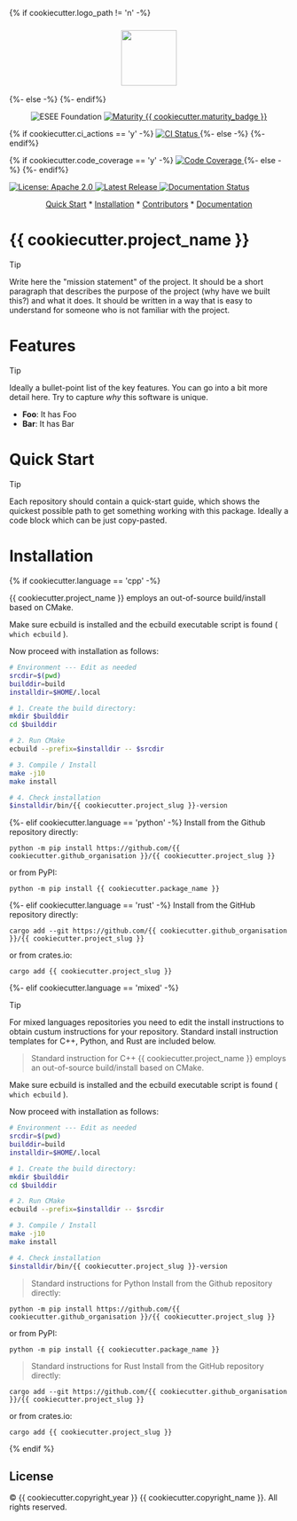 {% if cookiecutter.logo_path != 'n' -%}
<h3 align="center">
<img src="./logo.png" width=100px>
</br>
</h3>
{%- else -%}
{%- endif%}


<p align="center">
  <img src="https://img.shields.io/badge/ESEE-Foundation-orange" alt="ESEE Foundation">
  <a href="https://github.com/ecmwf/codex/blob/cookiecutter/Project%20Maturity/project-maturity.md">
    <img src="https://img.shields.io/badge/Maturity-{{ cookiecutter.maturity_badge }}-{{ {'Sandbox': 'yellow', 'Incubating': 'lightskyblue', 'Emerging': 'violet', 'Graduated': 'green', 'Archived': 'orange'}[cookiecutter.maturity_badge] }}" alt="Maturity {{ cookiecutter.maturity_badge }}">
  </a>

{% if cookiecutter.ci_actions == 'y' -%}
  <a href="https://github.com/{{ cookiecutter.github_organisation }}/{{ cookiecutter.project_slug }}/actions/workflows/ci.yaml">
    <img src="https://github.com/{{ cookiecutter.github_organisation }}/{{ cookiecutter.project_slug }}/actions/workflows/ci.yaml/badge.svg" alt="CI Status">
  </a>
{%- else -%}
{%- endif%}

{% if cookiecutter.code_coverage == 'y' -%}
  <a href="https://codecov.io/gh/{{ cookiecutter.github_organisation }}/{{ cookiecutter.project_slug }}">
    <img src="https://codecov.io/gh/{{ cookiecutter.github_organisation }}/{{ cookiecutter.project_slug }}/branch/develop/graph/badge.svg" alt="Code Coverage">
  </a>
{%- else -%}
{%- endif%}

  <a href="https://opensource.org/licenses/apache-2-0">
    <img src="https://img.shields.io/badge/License-Apache%202.0-blue.svg" alt="License: Apache 2.0">
  </a>

  <a href="https://github.com/{{ cookiecutter.github_organisation }}/{{ cookiecutter.project_slug }}/releases">
    <img src="https://img.shields.io/github/v/release/{{ cookiecutter.github_organisation }}/{{ cookiecutter.project_slug }}?color=blue&label=Release&style=flat-square" alt="Latest Release">
  </a>
  <a href="https://{{ cookiecutter.project_slug }}.readthedocs.io/en/latest/?badge=latest">
    <img src="https://readthedocs.org/projects/{{ cookiecutter.project_slug }}/badge/?version=latest" alt="Documentation Status">
  </a>
</p>

<p align="center">
  <a href="#quick-start">Quick Start</a> *
  <a href="#installation">Installation</a> *
  <a href="#contributors">Contributors</a> *
  <a href="https://{{ cookiecutter.project_slug }}.readthedocs.io/en/latest/">Documentation</a>
</p>

# {{ cookiecutter.project_name }}

> [!TIP]
> Write here the "mission statement" of the project.
> It should be a short paragraph that describes the purpose of the project (why have we built this?) and what it does. It should be written in a way that is easy to understand for someone who is not familiar with the project.


# Features

> [!TIP]
> Ideally a bullet-point list of the key features. You can go into a bit more detail here. Try to capture _why_ this software is unique.

- **Foo**: It has Foo
- **Bar**: It has Bar

# Quick Start

> [!TIP]
> Each repository should contain a quick-start guide, which shows the quickest possible path to get something working with this package.
> Ideally a code block which can be just copy-pasted.

# Installation

{% if cookiecutter.language == 'cpp' -%}

{{ cookiecutter.project_name }} employs an out-of-source build/install based on CMake.

Make sure ecbuild is installed and the ecbuild executable script is found ( `which ecbuild` ).

Now proceed with installation as follows:

```bash
# Environment --- Edit as needed
srcdir=$(pwd)
builddir=build
installdir=$HOME/.local

# 1. Create the build directory:
mkdir $builddir
cd $builddir

# 2. Run CMake
ecbuild --prefix=$installdir -- $srcdir

# 3. Compile / Install
make -j10
make install

# 4. Check installation
$installdir/bin/{{ cookiecutter.project_slug }}-version
```
{%- elif cookiecutter.language == 'python' -%}
Install from the Github repository directly:
```
python -m pip install https://github.com/{{ cookiecutter.github_organisation }}/{{ cookiecutter.project_slug }}
```
or from PyPI:
```
python -m pip install {{ cookiecutter.package_name }}
```
{%- elif cookiecutter.language == 'rust' -%}
Install from the GitHub repository directly:
```
cargo add --git https://github.com/{{ cookiecutter.github_organisation }}/{{ cookiecutter.project_slug }}
```
or from crates.io:
```
cargo add {{ cookiecutter.project_slug }}
```
{%- elif cookiecutter.language == 'mixed' -%}
> [!TIP]
> For mixed languages repositories you need to edit the install instructions to obtain custum instructions for your repository. Standard install instruction templates for C++, Python, and Rust are included below.

> Standard instruction for C++
{{ cookiecutter.project_name }} employs an out-of-source build/install based on CMake.

Make sure ecbuild is installed and the ecbuild executable script is found ( `which ecbuild` ).

Now proceed with installation as follows:

```bash
# Environment --- Edit as needed
srcdir=$(pwd)
builddir=build
installdir=$HOME/.local

# 1. Create the build directory:
mkdir $builddir
cd $builddir

# 2. Run CMake
ecbuild --prefix=$installdir -- $srcdir

# 3. Compile / Install
make -j10
make install

# 4. Check installation
$installdir/bin/{{ cookiecutter.project_slug }}-version
```
> Standard instructions for Python
Install from the Github repository directly:
```
python -m pip install https://github.com/{{ cookiecutter.github_organisation }}/{{ cookiecutter.project_slug }}
```
or from PyPI:
```
python -m pip install {{ cookiecutter.package_name }}
```
> Standard instructions for Rust
Install from the GitHub repository directly:
```
cargo add --git https://github.com/{{ cookiecutter.github_organisation }}/{{ cookiecutter.project_slug }}
```
or from crates.io:
```
cargo add {{ cookiecutter.project_slug }}
```
{% endif %}

## License

© {{ cookiecutter.copyright_year }} {{ cookiecutter.copyright_name }}. All rights reserved.